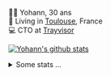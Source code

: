 <p>
  👨🏻 <bold>Yohann</bold>, 30 ans<br/>
  💼 Living in <a href="https://www.google.com/maps?q=toulouse">Toulouse</a>, France<br/>
  💻 CTO at <a href="https://trayvisor.com/">Trayvisor</a><br/>
</p>

<a href="https://github.com/anuraghazra/github-readme-stats"><img align="center" src="https://github-readme-stats-dviw-8taegaswk-yohann84ls-projects.vercel.app//api?username=yohann84L&show_icons=true&include_all_commits=true" alt="Yohann's github stats" /> </a>


<details>
  <summary>Some stats ...</summary><br/>
  

<!--START_SECTION:waka-->
![Code Time](http://img.shields.io/badge/Code%20Time-1%2C331%20hrs%2010%20mins-blue)

![Profile Views](http://img.shields.io/badge/Profile%20Views-0-blue)

**🐱 My GitHub Data** 

> 📦 441.0 kB Used in GitHub's Storage 
 > 
> 🏆 539 Contributions in the Year 2025
 > 
> 🚫 Not Opted to Hire
 > 
> 📜 26 Public Repositories 
 > 
> 🔑 21 Private Repositories 
 > 
**I'm an Early 🐤** 

```text
🌞 Morning                28900 commits       ███████░░░░░░░░░░░░░░░░░░   29.63 % 
🌆 Daytime                56485 commits       ██████████████░░░░░░░░░░░   57.90 % 
🌃 Evening                12010 commits       ███░░░░░░░░░░░░░░░░░░░░░░   12.31 % 
🌙 Night                  154 commits         ░░░░░░░░░░░░░░░░░░░░░░░░░   00.16 % 
```
📅 **I'm Most Productive on Wednesday** 

```text
Monday                   18732 commits       █████░░░░░░░░░░░░░░░░░░░░   19.20 % 
Tuesday                  18314 commits       █████░░░░░░░░░░░░░░░░░░░░   18.77 % 
Wednesday                19904 commits       █████░░░░░░░░░░░░░░░░░░░░   20.40 % 
Thursday                 19721 commits       █████░░░░░░░░░░░░░░░░░░░░   20.22 % 
Friday                   19072 commits       █████░░░░░░░░░░░░░░░░░░░░   19.55 % 
Saturday                 699 commits         ░░░░░░░░░░░░░░░░░░░░░░░░░   00.72 % 
Sunday                   1107 commits        ░░░░░░░░░░░░░░░░░░░░░░░░░   01.13 % 
```


📊 **This Week I Spent My Time On** 

```text
🕑︎ Time Zone: Europe/Paris

💬 Programming Languages: 
HTTP Request             8 hrs 45 mins       ████████████████████████░   94.93 % 
Other                    28 mins             █░░░░░░░░░░░░░░░░░░░░░░░░   05.07 % 

🔥 Editors: 
Zed                      9 hrs 13 mins       █████████████████████████   100.00 % 

💻 Operating System: 
Mac                      9 hrs 13 mins       █████████████████████████   100.00 % 
```

**I Mostly Code in Python** 

```text
Python                   26 repos            ██████████████░░░░░░░░░░░   54.17 % 
Jupyter Notebook         4 repos             ██░░░░░░░░░░░░░░░░░░░░░░░   08.33 % 
JavaScript               3 repos             ██░░░░░░░░░░░░░░░░░░░░░░░   06.25 % 
HTML                     2 repos             █░░░░░░░░░░░░░░░░░░░░░░░░   04.17 % 
Shell                    1 repo              █░░░░░░░░░░░░░░░░░░░░░░░░   02.08 % 
```




 Last Updated on 03/08/2025 00:50:07 UTC
<!--END_SECTION:waka-->
